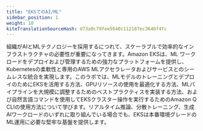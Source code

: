 ```yaml
---
title: "EKSでのAI/ML"
sidebar_position: 1
weight: 10
kiteTranslationSourceHash: d73a9c79fee5640c112187ec3646f4fc
---
```


組織がAIとMLテクノロジーを採用するにつれて、スケーラブルで効率的なインフラストラクチャの必要性が重要になってきます。Amazon EKSは、ML ワークロードをデプロイおよび管理するための強力なプラットフォームを提供し、Kubernetesの柔軟性と専用のAWS MLアクセラレータおよびサービスとのシームレスな統合を実現します。このラボでは、MLモデルのトレーニングとデプロイのためにEKSを活用する方法、GPUリソースの使用を最適化する方法、MLパイプラインを大規模に調整するためのベストプラクティスを実装する方法、および自然言語コマンドを使用してEKSクラスター操作を実行するためのAmazon Q CLIの使用方法について学びます。リアルタイム推論、分散トレーニング、生成AIワークロードのいずれに取り組んでいる場合でも、EKSは本番環境グレードのML運用に必要な堅牢な基盤を提供します。

